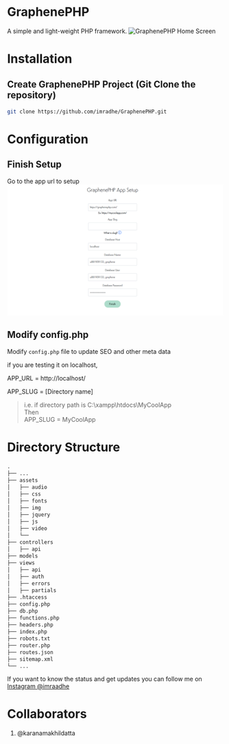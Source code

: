 <h1>GraphenePHP</h1>

A simple and light-weight PHP framework.
![GraphenePHP Home Screen](/assets/img/ss.png "GraphenePHP Home Screen")

# Installation

## Create GraphenePHP Project (Git Clone the repository)

```bash
git clone https://github.com/imradhe/GraphenePHP.git
```

# Configuration

## Finish Setup
Go to the app url to setup
![GraphenePHP Configuraion](/assets/img/configuraion.png "GraphenePHP Configuraion")



## Modify config.php
Modify `config.php` file to update SEO and other meta data

if you are testing it on localhost, 

APP_URL = http://localhost/

APP_SLUG = [Directory name]

> i.e. if directory path is C:\xampp\htdocs\MyCoolApp <br>
Then <br>
> APP_SLUG = MyCoolApp

# Directory Structure
```
.
├── ...
├── assets   
│   ├── audio                 
│   ├── css   
│   ├── fonts         
│   ├── img
│   ├── jquery
│   ├── js   
│   ├── video
│   └──      
├── controllers
│   ├── api      
├── models       
├── views   
│   ├── api
│   ├── auth
│   ├── errors
│   ├── partials 
├── .htaccess 
├── config.php 
├── db.php   
├── functions.php
├── headers.php
├── index.php
├── robots.txt
├── router.php
├── routes.json
├── sitemap.xml
└── ...
```



If you want to know the status and get updates you can follow me on [Instagram @imraadhe](https://instagram.com/imraadhe)

# Collaborators

1. @karanamakhildatta


